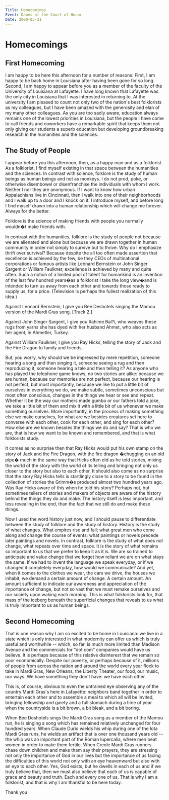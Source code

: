 ```yaml
---
Title: Homecomings
Event: Dames of the Court of Honor
Date: 2000-05-31
---
```


# Homecomings

## First Homecoming

I am happy to be here this afternoon for a number of reasons: First, I am happy to be back home in Louisiana after having been gone for so long. Second, I am happy to appear before you as a member of the faculty of the University of Louisiana at Lafayette. I have long known that Lafayette was the only city in Louisiana that I was interested in returning to. At the university I am pleased to count not only two of the nation's best folklorists as my colleagues, but I have been amazed with the generosity and elan of my many other colleagues. As you are too sadly aware, education always remains one of the lowest priorities in Louisiana, but the people I have come to call friends and coworkers have a remarkable spirit that keeps them not only giving our students a superb education but developing groundbreaking research in the humanities and the sciences. 

## The Study of People

I appear before you this afternoon, then, as a happy man and as a folklorist. As a folklorist, I find myself existing in that space between the humanities and the sciences. In contrast with science, folklore is the study of human beings as human beings and not as monkeys. I do not prod, poke, or otherwise disembowel or disenfranchise the individuals with whom I work. Neither I nor they are anonymous. If I want to know how urban Appalachians live in Cincinnati, then I walk into one of their neighborhoods and I walk up to a door and I knock on it. I introduce myself, and before long I find myself drawn into a human relationship which will change me forever. Always for the better. 

Folklore is the science of making friends with people you normally wouldn�t make friends with.

In contrast with the humanities, folklore is the study of people not because we are alienated and alone but because we are drawn together in human community in order not simply to survive but to thrive. Why do I emphasize thrift over survival? Because despite the all too often made assertion that excellence is achieved by the few, be they CEOs of multinational corporations or famous artists like Leonard Bernstein or John Singer Sargent or William Faulkner, excellence is achieved by many and quite often. Such a notion of a limited pool of talent for humankind is an invention of the last few hundred years�as a folklorist I take the long view�and is intended to turn us away from each other and towards those ready to supply us, for a price. (Television is perhaps the fullest realization of this idea.) 

Against Leonard Bernstein, I give you Bee Deshotels singing the Mamou version of the Mardi Gras song. [Track 2.]

Against John Singer Sargent, I give you Rahime Bal?i, who weaves these rugs from yarns she has dyed with her husband Ahmet, who also acts as her agent, in Ahmetler, Turkey. 

Against William Faulkner, I give you Ray Hicks, telling the story of Jack and the Fire Dragon to family and friends.
	
But, you worry, why should we be impressed by mere repetition, someone hearing a song and then singing it, someone seeing a rug and then reproducing it, someone hearing a tale and then telling it? As anyone who has played the telephone game knows, no two stories are alike: because we are human, because our memories are not perfect, because our hearing is not perfect, but most importantly, because we like to put a little bit of ourselves in everything we do, we make subtle, sometimes unconscious but most often conscious, changes in the things we hear or see and repeat. Whether it be the way our mothers made gumbo or our fathers told a joke, we take a little bit of them and mix it with a little bit of us whenever we make something ourselves. More importantly, in the process of making something else we make ourselves, for what are we besides creatures set here to converse with each other, cook for each other, and sing for each other? How else are we known besides the things we do and say? That is who we are, that is how we want to be known and remembered, and that is what folklorists study.

It comes as no surprise then that Ray Hicks would put his own stamp on the story of Jack and the Fire Dragon, with the fire dragon �chugging on an old pipe� much in the same way that Hicks often did as he told stories, mixing the world of the story with the world of its telling and bringing not only us closer to the story but also to each other. It should also come as no surprise that the story Ray Hicks tells is startlingly close to a story to be found in the collection of stories the Grimm�s produced almost two hundred years ago. Was Ray Hicks aware of this when he told his story? Perhaps not, but sometimes tellers of stories and makers of objects are aware of the history behind the things they do and make. The history itself is less important, and less revealing in the end, than the fact that we still do and make these things.

Now I used the word history just now, and I should pause to differentiate between the study of folklore and the study of history. History is the study of what changes. What empires rise and fall; what great men who come along and change the course of events; what paintings or novels precede later paintings and novels. In contrast, folklore is the study of what does not change, what repeats over time and space. It is the story of what remains so important to us that we prefer to keep it as it is. We are so trained to anticipate and value change that we forget how reliant we are on what stays the same. If we had to invent the language we speak everyday, or if we changed it completely everyday, how would we communicate? And yet, when it comes to the clothes we wear, the cars we drive, the houses we inhabit, we demand a certain amount of change. A certain amount. An amount sufficient to indicate our awareness and appreciation of the importance of change, but not so vast that we must remake ourselves and our society upon waking each morning. This is what folklorists look for, that mass of the iceberg beneath the superficial changes that reveals to us what is truly important to us as human beings. 

## Second Homecoming

That is one reason why I am so excited to be home in Louisiana: we live in a state which is only interested in what modernity can offer us which is truly useful and worthwhile -- which, so far, is much more limited than Madison Avenue and the commercials for "dot com" companies would have us believe. It is perhaps because of this relative disinterest that we remain so poor economically. Despite our poverty, or perhaps because of it, millions of people from across the nation and around the world every year flock to take in Mardi Gras, New Orleans, the Liberty Theater, our food, our music, our ways. We have something they don't have: we have each other.

This is, of course, obvious to even the untrained eye observing any of the country Mardi Gras's here in Lafayette: neighbors band together in order to entertain each other and to assemble a meal to which all will be invited, bringing fellowship and gaiety and a full stomach during a time of year when the countryside is a bit brown, a bit bleak, and a bit boring.
	
When Bee Deshotels sings the Mardi Gras song as a member of the Mamou run, he is singing a song which has remained relatively unchanged for four hundred years. When Claude Durio wields his whip during one of the Iota Mardi Gras runs, he wields an artifact that is over one thousand years old -- the whip was an important part of the Roman lupercalia, where men beat women in order to make them fertile. When Creole Mardi Gras runners chase down children and make them say their prayers, they are stressing not only the importance of God in our lives but the importance of us facing the difficulties of this world not only with an eye heavenward but also with an eye to each other. Yes, God exists, but he dwells in each of us and if we truly believe that, then we must also believe that each of us is capable of grace and beauty and truth. Each and every one of us. That is why I am a folklorist, and that is why I am thankful to be here today. 
    
Thank you

